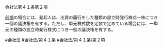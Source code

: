 会社法第４１条第２項

[前項](会社法＿＿＿＿第４１条第１項)の場合には、発起人は、出資の履行をした種類の設立時発行株式一株につき一個の議決権を有する。ただし、単元株式数を定款で定めている場合には、一単元の種類の設立時発行株式につき一個の議決権を有する。

#会社法
#会社法/第４１条
#会社法/第４１条/第２項
